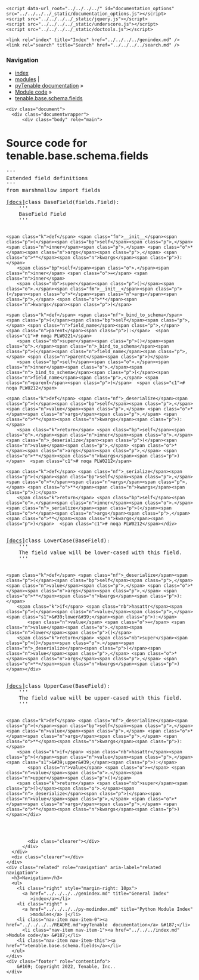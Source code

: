 
<!DOCTYPE html>

<html lang="en">
  <head>
    <meta charset="utf-8" />
    <meta name="viewport" content="width=device-width, initial-scale=1.0" />
    <title>tenable.base.schema.fields &#8212; pyTenable  documentation</title>
    <link rel="stylesheet" type="text/css" href="../../../../_static/pygments.css" />
    <link rel="stylesheet" type="text/css" href="../../../../_static/classic.css" />
    <link rel="stylesheet" type="text/css" href="../../../../_static/custom.css" />
    
    <script data-url_root="../../../../" id="documentation_options" src="../../../../_static/documentation_options.js"></script>
    <script src="../../../../_static/jquery.js"></script>
    <script src="../../../../_static/underscore.js"></script>
    <script src="../../../../_static/doctools.js"></script>
    
    <link rel="index" title="Index" href="../../../../genindex.md" />
    <link rel="search" title="Search" href="../../../../search.md" /> 
  </head><body>
    <div class="related" role="navigation" aria-label="related navigation">
      <h3>Navigation</h3>
      <ul>
        <li class="right" style="margin-right: 10px">
          <a href="../../../../genindex.md" title="General Index"
             accesskey="I">index</a></li>
        <li class="right" >
          <a href="../../../../py-modindex.md" title="Python Module Index"
             >modules</a> |</li>
        <li class="nav-item nav-item-0"><a href="../../../../README.md">pyTenable  documentation</a> &#187;</li>
          <li class="nav-item nav-item-1"><a href="../../../index.md" accesskey="U">Module code</a> &#187;</li>
        <li class="nav-item nav-item-this"><a href="">tenable.base.schema.fields</a></li> 
      </ul>
    </div>  

    <div class="document">
      <div class="documentwrapper">
          <div class="body" role="main">
            
  <h1>Source code for tenable.base.schema.fields</h1><div class="highlight"><pre>
<span></span><span class="sd">&#39;&#39;&#39;</span>
<span class="sd">Extended field definitions</span>
<span class="sd">&#39;&#39;&#39;</span>
<span class="kn">from</span> <span class="nn">marshmallow</span> <span class="kn">import</span> <span class="n">fields</span>


<div class="viewcode-block" id="BaseField"><a class="viewcode-back" href="../../../../tenable.base.schema.md#tenable.base.schema.fields.BaseField">[docs]</a><span class="k">class</span> <span class="nc">BaseField</span><span class="p">(</span><span class="n">fields</span><span class="o">.</span><span class="n">Field</span><span class="p">):</span>
    <span class="sd">&#39;&#39;&#39;</span>
<span class="sd">    BaseField Field</span>
<span class="sd">    &#39;&#39;&#39;</span>

    <span class="k">def</span> <span class="fm">__init__</span><span class="p">(</span><span class="bp">self</span><span class="p">,</span> <span class="n">inner</span><span class="p">,</span> <span class="o">*</span><span class="n">args</span><span class="p">,</span> <span class="o">**</span><span class="n">kwargs</span><span class="p">):</span>
        <span class="bp">self</span><span class="o">.</span><span class="n">inner</span> <span class="o">=</span> <span class="n">inner</span>
        <span class="nb">super</span><span class="p">()</span><span class="o">.</span><span class="fm">__init__</span><span class="p">(</span><span class="o">*</span><span class="n">args</span><span class="p">,</span> <span class="o">**</span><span class="n">kwargs</span><span class="p">)</span>

    <span class="k">def</span> <span class="nf">_bind_to_schema</span><span class="p">(</span><span class="bp">self</span><span class="p">,</span> <span class="n">field_name</span><span class="p">,</span> <span class="n">parent</span><span class="p">):</span>  <span class="c1"># noqa PLW0221</span>
        <span class="nb">super</span><span class="p">()</span><span class="o">.</span><span class="n">_bind_to_schema</span><span class="p">(</span><span class="n">field_name</span><span class="p">,</span> <span class="n">parent</span><span class="p">)</span>
        <span class="bp">self</span><span class="o">.</span><span class="n">inner</span><span class="o">.</span><span class="n">_bind_to_schema</span><span class="p">(</span><span class="n">field_name</span><span class="p">,</span> <span class="n">parent</span><span class="p">)</span>  <span class="c1"># noqa PLW0212</span>

    <span class="k">def</span> <span class="nf">_deserialize</span><span class="p">(</span><span class="bp">self</span><span class="p">,</span> <span class="n">value</span><span class="p">,</span> <span class="o">*</span><span class="n">args</span><span class="p">,</span> <span class="o">**</span><span class="n">kwargs</span><span class="p">):</span>
        <span class="k">return</span> <span class="bp">self</span><span class="o">.</span><span class="n">inner</span><span class="o">.</span><span class="n">_deserialize</span><span class="p">(</span><span class="n">value</span><span class="p">,</span> <span class="o">*</span><span class="n">args</span><span class="p">,</span> <span class="o">**</span><span class="n">kwargs</span><span class="p">)</span>  <span class="c1"># noqa PLW0212</span>

    <span class="k">def</span> <span class="nf">_serialize</span><span class="p">(</span><span class="bp">self</span><span class="p">,</span> <span class="o">*</span><span class="n">args</span><span class="p">,</span> <span class="o">**</span><span class="n">kwargs</span><span class="p">):</span>
        <span class="k">return</span> <span class="bp">self</span><span class="o">.</span><span class="n">inner</span><span class="o">.</span><span class="n">_serialize</span><span class="p">(</span><span class="o">*</span><span class="n">args</span><span class="p">,</span> <span class="o">**</span><span class="n">kwargs</span><span class="p">)</span>  <span class="c1"># noqa PLW0212</span></div>


<div class="viewcode-block" id="LowerCase"><a class="viewcode-back" href="../../../../tenable.base.schema.md#tenable.base.schema.fields.LowerCase">[docs]</a><span class="k">class</span> <span class="nc">LowerCase</span><span class="p">(</span><span class="n">BaseField</span><span class="p">):</span>
    <span class="sd">&#39;&#39;&#39;</span>
<span class="sd">    The field value will be lower-cased with this field.</span>
<span class="sd">    &#39;&#39;&#39;</span>

    <span class="k">def</span> <span class="nf">_deserialize</span><span class="p">(</span><span class="bp">self</span><span class="p">,</span> <span class="n">value</span><span class="p">,</span> <span class="o">*</span><span class="n">args</span><span class="p">,</span> <span class="o">**</span><span class="n">kwargs</span><span class="p">):</span>
        <span class="k">if</span> <span class="nb">hasattr</span><span class="p">(</span><span class="n">value</span><span class="p">,</span> <span class="s1">&#39;lower&#39;</span><span class="p">):</span>
            <span class="n">value</span> <span class="o">=</span> <span class="n">value</span><span class="o">.</span><span class="n">lower</span><span class="p">()</span>
        <span class="k">return</span> <span class="nb">super</span><span class="p">()</span><span class="o">.</span><span class="n">_deserialize</span><span class="p">(</span><span class="n">value</span><span class="p">,</span> <span class="o">*</span><span class="n">args</span><span class="p">,</span> <span class="o">**</span><span class="n">kwargs</span><span class="p">)</span></div>


<div class="viewcode-block" id="UpperCase"><a class="viewcode-back" href="../../../../tenable.base.schema.md#tenable.base.schema.fields.UpperCase">[docs]</a><span class="k">class</span> <span class="nc">UpperCase</span><span class="p">(</span><span class="n">BaseField</span><span class="p">):</span>
    <span class="sd">&#39;&#39;&#39;</span>
<span class="sd">    The field value will be upper-cased with this field.</span>
<span class="sd">    &#39;&#39;&#39;</span>

    <span class="k">def</span> <span class="nf">_deserialize</span><span class="p">(</span><span class="bp">self</span><span class="p">,</span> <span class="n">value</span><span class="p">,</span> <span class="o">*</span><span class="n">args</span><span class="p">,</span> <span class="o">**</span><span class="n">kwargs</span><span class="p">):</span>
        <span class="k">if</span> <span class="nb">hasattr</span><span class="p">(</span><span class="n">value</span><span class="p">,</span> <span class="s1">&#39;upper&#39;</span><span class="p">):</span>
            <span class="n">value</span> <span class="o">=</span> <span class="n">value</span><span class="o">.</span><span class="n">upper</span><span class="p">()</span>
        <span class="k">return</span> <span class="nb">super</span><span class="p">()</span><span class="o">.</span><span class="n">_deserialize</span><span class="p">(</span><span class="n">value</span><span class="p">,</span> <span class="o">*</span><span class="n">args</span><span class="p">,</span> <span class="o">**</span><span class="n">kwargs</span><span class="p">)</span></div>
</pre></div>

            <div class="clearer"></div>
          </div>
      </div>
      <div class="clearer"></div>
    </div>
    <div class="related" role="navigation" aria-label="related navigation">
      <h3>Navigation</h3>
      <ul>
        <li class="right" style="margin-right: 10px">
          <a href="../../../../genindex.md" title="General Index"
             >index</a></li>
        <li class="right" >
          <a href="../../../../py-modindex.md" title="Python Module Index"
             >modules</a> |</li>
        <li class="nav-item nav-item-0"><a href="../../../../README.md">pyTenable  documentation</a> &#187;</li>
          <li class="nav-item nav-item-1"><a href="../../../index.md" >Module code</a> &#187;</li>
        <li class="nav-item nav-item-this"><a href="">tenable.base.schema.fields</a></li> 
      </ul>
    </div>
    <div class="footer" role="contentinfo">
        &#169; Copyright 2022, Tenable, Inc..
    </div>
  </body>
</html>